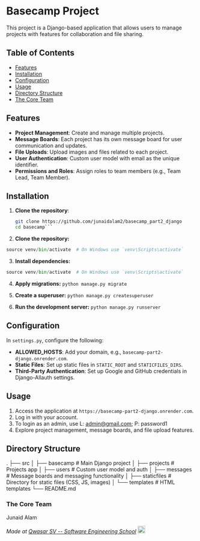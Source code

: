 # Basecamp Project

This project is a Django-based application that allows users to manage projects with features for collaboration and file sharing.

## Table of Contents
- [Features](#features)
- [Installation](#installation)
- [Configuration](#configuration)
- [Usage](#usage)
- [Directory Structure](#directory-structure)
- [The Core Team](#the-core-team)

## Features
- **Project Management**: Create and manage multiple projects.
- **Message Boards**: Each project has its own message board for user communication and updates.
- **File Uploads**: Upload images and files related to each project.
- **User Authentication**: Custom user model with email as the unique identifier.
- **Permissions and Roles**: Assign roles to team members (e.g., Team Lead, Team Member).

## Installation

1. **Clone the repository**:
   ```bash
   git clone https://github.com/junaidalam2/basecamp_part2_django
   cd basecamp```

2. **Clone the repository:**
```python -m venv venv
source venv/bin/activate  # On Windows use `venv\Scripts\activate`
```

3. **Install dependencies:**
```python -m venv venv
source venv/bin/activate  # On Windows use `venv\Scripts\activate`
```

4. **Apply migrations:**
```python manage.py migrate```

5. **Create a superuser:**
```python manage.py createsuperuser```

6. **Run the development server:**
```python manage.py runserver```


## Configuration

In `settings.py`, configure the following:

- **ALLOWED_HOSTS**: Add your domain, e.g., `basecamp-part2-django.onrender.com`.
- **Static Files**: Set up static files in `STATIC_ROOT` and `STATICFILES_DIRS`.
- **Third-Party Authentication**: Set up Google and GitHub credentials in Django-Allauth settings.

## Usage

1. Access the application at `https://basecamp-part2-django.onrender.com`.
2. Log in with your account.
3. To login as an admin, use L: admin@gmail.com; P: password1
3. Explore project management, message boards, and file upload features.

## Directory Structure
.
├── src
│   ├── basecamp         # Main Django project
│   ├── projects         # Projects app
│   ├── users            # Custom user model and auth
│   ├── messages         # Message boards and messaging functionality
│   ├── staticfiles      # Directory for static files (CSS, JS, images)
│   └── templates        # HTML templates
└── README.md


### The Core Team

Junaid Alam

<span><i>Made at <a href='https://qwasar.io'>Qwasar SV -- Software Engineering School</a></i></span>
<span><img alt="Qwasar SV -- Software Engineering School's Logo" src='https://storage.googleapis.com/qwasar-public/qwasar-logo_50x50.png' width='20px'></span>

